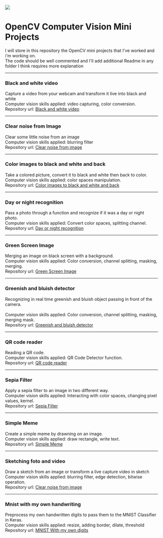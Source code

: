 ![](https://www.meccanismocomplesso.org/wp-content/uploads/2020/03/Open-CV-Computer-Vision-for-Python.jpg)




# OpenCV Computer Vision Mini Projects

I will store in this repository the OpenCV mini projects that I've worked and i'm working on.<br>
The code should be well commented and I'll add additional Readme in any folder I think requires more explanation<br>


---

### Black and white video
Capture a video from your webcam and transform it live into black and white<br>
Computer vision skills applied: video capturing, color conversion.  <br>
Repository url: [Black and white video](https://github.com/lpianta/OpenCV_MiniProjects/tree/main/Black%20and%20white%20video)  

---

### Clear noise from Image
Clear some little noise from an image   <br>
Computer vision skills applied: blurring filter <br>
Repository url: [Clear noise from image](https://github.com/lpianta/OpenCV_MiniProjects/tree/main/Clear%20noise%20from%20image)

---

### Color images to black and white and back
Take a colored picture, convert it to black and white then back to color. <br>
Computer vision skills applied: color spaces manipulation. <br>
Repository url: [Color images to black and white and back](https://github.com/lpianta/OpenCV_MiniProjects/tree/main/Color%20images%20to%20black%20and%20white%20and%20back)

---

### Day or night recognition
Pass a photo through a function and recognize if it was a day or night photo. <br>
Computer vision skills applied: Convert color spaces, splitting channel. <br>
Repository url: [Day or night recognition](https://github.com/lpianta/OpenCV_MiniProjects/tree/main/Day%20or%20night%20recognition)

---

### Green Screen Image
Merging an image on black screen with a background. <br>
Computer vision skills applied: Color conversion, channel splitting, masking, merging. <br>
Repository url: [Green Screen Image](https://github.com/lpianta/OpenCV_MiniProjects/tree/main/Green%20Screen%20Image)

---

### Greenish and bluish detector
Recognizing in real time greenish and bluish object passing in front of the camera. <br>  
Computer vision skills applied: Color conversion, channel splitting, masking, merging mask. <br>
Repository url: [Greenish and bluish detector](https://github.com/lpianta/OpenCV_MiniProjects/tree/main/Greenish%20and%20bluish%20detector)

---

### QR code reader
Reading a QR code. <br>
Computer vision skills applied: QR Code Detector function. <br>
Repository url: [QR code reader](https://github.com/lpianta/OpenCV_MiniProjects/tree/main/QR%20code%20reader)

---

### Sepia Filter
Apply a sepia filter to an image in two different way. <br>
Computer vision skills applied: Interacting with color spaces, changing pixel values, kernel. <br>
Repository url: [Sepia Filter](https://github.com/lpianta/OpenCV_MiniProjects/tree/main/Sepia%20Filter)

---

### Simple Meme
Create a simple meme by drawning on an image. <br> 
Computer vision skills applied: draw rectangle, write text. <br>
Repository url: [Simple Meme](https://github.com/lpianta/OpenCV_MiniProjects/tree/main/Simple%20Meme)

---

### Sketching foto and video
Draw a sketch from an image or transform a live capture video in sketch<br>
Computer vision skills applied: blurring filter, edge detection, bitwise operation. <br>
Repository url: [Clear noise from image](https://github.com/lpianta/OpenCV_MiniProjects/tree/main/Clear%20noise%20from%20image)

---

### Mnist with my own handwriting

Preprocess my own handwritten digits to pass them to the MNIST Classifier in Keras. <br>
Computer vision skills applied: resize, adding border, dilate, threshold
Repository url: [MNIST With my own digits](https://github.com/lpianta/OpenCV_MiniProjects/tree/main/Mnist%20with%20my%20own%20handwriting)
